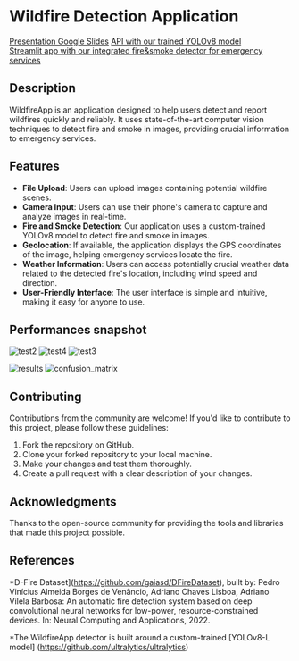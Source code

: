 # Wildfire Detection Application

[Presentation Google Slides](https://docs.google.com/presentation/d/1BEzhSec0nsHh5EMhR940Tj4NMKqW3aa80Eau7Il9W2o/edit#slide=id.g22d3c9f8f43_0_0)
[API with our trained YOLOv8 model](https://wildfire-project-backend.herokuapp.com)\
[Streamlit app with our integrated fire&smoke detector for emergency services](https://wildfire-project-streamlit.herokuapp.com/)

## Description

WildfireApp is an application designed to help users detect and report wildfires quickly and reliably. It uses state-of-the-art computer vision techniques to detect fire and smoke in images, providing crucial information to emergency services.

## Features

- **File Upload**: Users can upload images containing potential wildfire scenes.
- **Camera Input**: Users can use their phone's camera to capture and analyze images in real-time.
- **Fire and Smoke Detection**: Our application uses a custom-trained YOLOv8 model to detect fire and smoke in images.
- **Geolocation**: If available, the application displays the GPS coordinates of the image, helping emergency services locate the fire.
- **Weather Information**: Users can access potentially crucial weather data related to the detected fire's location, including wind speed and direction.
- **User-Friendly Interface**: The user interface is simple and intuitive, making it easy for anyone to use.

## Performances snapshot

![test2](https://github.com/Anasmgs/WildfireApp/assets/104752748/a0cb53fe-c5d3-4dc8-976e-85a003e7a651)
![test4](https://github.com/Anasmgs/WildfireApp/assets/104752748/576c76dd-0a23-4309-99b3-89e1ad1a8d39)
![test3](https://github.com/Anasmgs/WildfireApp/assets/104752748/09af6ad1-3eaf-4b0b-8b81-ccb2f802baff)

![results](https://github.com/Anasmgs/WildfireApp/assets/104752748/0c0c4340-2b6f-4388-ba80-2a0fabc9edd4)
![confusion_matrix](https://github.com/Anasmgs/WildfireApp/assets/104752748/380ea6a2-4d6d-4d0c-b4ff-d55d10064f11)


## Contributing

Contributions from the community are welcome! If you'd like to contribute to this project, please follow these guidelines:

1. Fork the repository on GitHub.
2. Clone your forked repository to your local machine.
3. Make your changes and test them thoroughly.
4. Create a pull request with a clear description of your changes.


## Acknowledgments

Thanks to the open-source community for providing the tools and libraries that made this project possible.

## References

*D-Fire Dataset](https://github.com/gaiasd/DFireDataset), built by:
Pedro Vinícius Almeida Borges de Venâncio, Adriano Chaves Lisboa, Adriano Vilela Barbosa: An automatic fire detection system based on deep convolutional neural networks for low-power, resource-constrained devices. In: Neural Computing and Applications, 2022.

*The WildfireApp detector is built around a custom-trained [YOLOv8-L model] (https://github.com/ultralytics/ultralytics)


